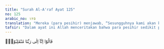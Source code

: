 ```yaml
---
title: "Surah Al-A'raf Ayat 125"
no: 125
arabic_no: ١٢٥
translation: "Mereka (para pesihir) menjawab, “Sesungguhnya kami akan kembali kepada Tuhan kami."
tafsir: "Dalam ayat ini Allah menceritakan bahwa para pesihir sedikit pun tidak merasa gentar menghadapi ancaman Firaun kepada mereka. Bahkan dengan mantap dan penuh keyakinan, mereka berkata kepada Firaun, sesungguhnya hanya kepada Tuhan kami akan kembali.\n\nUcapan mereka ini menegaskan bahwa mereka sama sekali tidak peduli terhadap ancaman Firaun kepada mereka. Meskipun Firaun akan membunuh mereka, maka hal itu akan memberikan kemungkinan bagi mereka untuk segera bertemu dengan Tuhan, serta mendapatkan ampunan dan rahmat-Nya yang sangat mereka dambakan. Mereka yakin, Firaun dan mereka semua akan kembali kepada Tuhan. Andaikan Firaun membunuh mereka, Firaun tidak akan hidup selama-lamanya di dunia ini. Dia akhirnya akan kembali kepada Tuhan Semesta alam, sehingga Tuhan akan mengadili mereka dan Firaun.\n\nDengan pengertian yang terakhir ini, dapat dipahami, bahwa ucapan mereka mengandung sindiran yang tajam, bahwa Firaun bukan Tuhan seperti yang diakuinya selama ini; bahkan dibalik kekuasaannya, ada kekuasaan yang lebih tinggi. Dan mereka lebih mengutamakan rahmat dan rida Allah dari pada memuaskan hawa nafsu keduniawian di samping Firaun dan para pembesarnya.\n\nDi dalam kisah yang terdapat dalam Surah asy-Syuara, Allah menyebutkan ucapan para pesihir tersebut sebagai berikut :\n\nMereka berkata, \"Tidak ada yang kami takutkan, karena kami akan kembali kepada Tuhan kami. Sesungguhnya kami sangat menginginkan sekiranya Tuhan kami akan mengampuni kesalahan kami, karena kami menjadi orang-orang yang pertama-tama beriman.\" (asy-Syuara/26: 50-51)"
---
```

قَالُوْٓا اِنَّآ اِلٰى رَبِّنَا مُنْقَلِبُوْنَۙ 